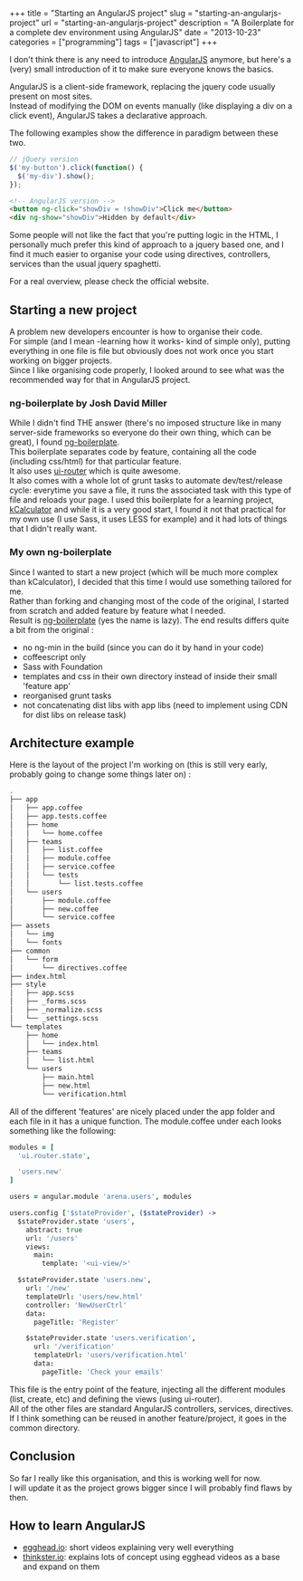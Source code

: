 +++
title = "Starting an AngularJS project"
slug = "starting-an-angularjs-project"
url = "starting-an-angularjs-project"
description = "A Boilerplate for a complete dev environment using AngularJS"
date = "2013-10-23"
categories = ["programming"]
tags = ["javascript"]
+++

I don't think there is any need to introduce [AngularJS](http://angularjs.org/ "AngularJS") anymore, but here's a (very) small introduction of it to make sure everyone knows the basics.  

AngularJS is a client-side framework, replacing the jquery code usually present on most sites.    
Instead of modifying the DOM on events manually (like displaying a div on a click event), AngularJS takes a declarative approach.

The following examples show the difference in paradigm between these two.

```javascript
// jQuery version
$('my-button').click(function() {
  $('my-div').show();  
});
```

```html
<!-- AngularJS version -->
<button ng-click="showDiv = !showDiv">Click me</button>
<div ng-show="showDiv">Hidden by default</div>
```

Some people will not like the fact that you're putting logic in the HTML, I personally much prefer this kind of approach to a 
jquery based one, and I find it much easier to organise your code using directives, controllers, services than the usual jquery 
spaghetti.

For a real overview, please check the official website.  


## Starting a new project
A problem new developers encounter is how to organise their code.    
For simple (and I mean -learning how it works- kind of simple only), putting everything in one file is file but obviously does not work once you start working on bigger projects.  
Since I like organising code properly, I looked around to see what was the recommended way for that in AngularJS project.  


### ng-boilerplate by Josh David Miller
While I didn't find THE answer (there's no imposed structure like in many server-side frameworks so everyone do their own thing, which can be great), I found [ng-boilerplate](http://joshdmiller.github.io/ng-boilerplate/#/home "ng-boilerplate").  
This boilerplate separates code by feature, containing all the code (including css/html) for that particular feature.  
It also uses [ui-router](https://github.com/angular-ui/ui-router "ui-router") which is quite awesome.  
It also comes with a whole lot of grunt tasks to automate dev/test/release cycle: everytime you save a file, it runs the associated task with this type of file and reloads your page.
I used this boilerplate for a learning project, [kCalculator](https://github.com/Keats/kCalculator "kCalculator") and while it is a very good start, I found it not that practical for my own use (I use Sass, it uses LESS for example) and it had lots of things that I didn't really want.


### My own ng-boilerplate
Since I wanted to start a new project (which will be much more complex than kCalculator), I decided that this time I would use something tailored for me.  
Rather than forking and changing most of the code of the original, I started from scratch and added feature by feature what I needed.  
Result is [ng-boilerplate](https://github.com/Keats/ng-boilerplate "ng-boilerplate") (yes the name is lazy). 
The end results differs quite a bit from the original :

- no ng-min in the build (since you can do it by hand in your code)
- coffeescript only
- Sass with Foundation
- templates and css in their own directory instead of inside their small 'feature app'
- reorganised grunt tasks
- not concatenating dist libs with app libs (need to implement using CDN for dist libs on release task)

## Architecture example
Here is the layout of the project I'm working on (this is still very early, probably going to change some things later on) :

```bash
.
├── app
│   ├── app.coffee
│   ├── app.tests.coffee
│   ├── home
│   │   └── home.coffee
│   ├── teams
│   │   ├── list.coffee
│   │   ├── module.coffee
│   │   ├── service.coffee
│   │   └── tests
│   │       └── list.tests.coffee
│   └── users
│       ├── module.coffee
│       ├── new.coffee
│       └── service.coffee
├── assets
│   └── img
│   └── fonts
├── common
│   └── form
│       └── directives.coffee
├── index.html
├── style
│   ├── app.scss
│   ├── _forms.scss
│   ├── _normalize.scss
│   └── _settings.scss
└── templates
    ├── home
    │   └── index.html
    ├── teams
    │   └── list.html
    └── users
        ├── main.html
        ├── new.html
        └── verification.html

```
All of the different 'features' are nicely placed under the app folder and each file in it has a unique function. 
The module.coffee under each looks something like the following:

```coffeescript
modules = [
  'ui.router.state',

  'users.new'
]

users = angular.module 'arena.users', modules

users.config ['$stateProvider', ($stateProvider) ->
  $stateProvider.state 'users',
    abstract: true
    url: '/users'
    views:
      main:
        template: '<ui-view/>'

  $stateProvider.state 'users.new',
    url: '/new'
    templateUrl: 'users/new.html'
    controller: 'NewUserCtrl'
    data:
      pageTitle: 'Register'

    $stateProvider.state 'users.verification',
      url: '/verification'
      templateUrl: 'users/verification.html'
      data:
        pageTitle: 'Check your emails'
```

This file is the entry point of the feature, injecting all the different modules (list, create, etc) and defining the views (using ui-router).  
All of the other files are standard AngularJS controllers, services, directives.  
If I think something can be reused in another feature/project, it goes in the common directory.

## Conclusion
So far I really like this organisation, and this is working well for now.  
I will update it as the project grows bigger since I will probably find flaws by then.  

## How to learn AngularJS

- [egghead.io](http://egghead.io/ "egghead.io"): short videos explaining very well everything
- [thinkster.io](http://www.thinkster.io/ "thinkster.io"): explains lots of concept using egghead videos as a base and expand on them 
